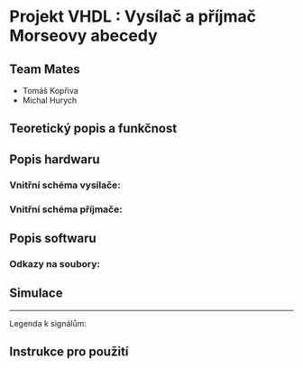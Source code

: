 # Projekt VHDL : Vysílač a příjmač Morseovy abecedy

## Team Mates

* Tomáš Kopřiva
* Michal Hurych


## Teoretický popis a funkčnost



## Popis hardwaru







### Vnitřní schéma vysílače:



### Vnitřní schéma příjmače:




## Popis softwaru



### Odkazy na soubory: 





## Simulace



*******************

Legenda k signálům:


## Instrukce pro použití


